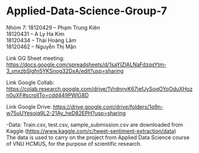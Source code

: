 # Applied-Data-Science-Group-7
Nhóm 7:
18120429 – Phạm Trung Kiên \
18120431 – A Ly Ha Kim \
18120434 – Thái Hoàng Lâm \
18120462 – Nguyễn Thị Mận

Link GG Sheet meeting: https://docs.google.com/spreadsheets/d/1saYIZIALNaFdzqsYtm-3_ynxzbSlgfn5YKSnog32DxA/edit?usp=sharing

Link Google Collab: https://colab.research.google.com/drive/1VrdnnyK67iefJySoqOYoOduXHozn0uXF#scrollTo=cdd449PWlG8D

Link Google Drive: https://drive.google.com/drive/folders/1q9n-w75uUYesojq9L2-21Ay_heD82EPH?usp=sharing

-Data: Train.csv, test.csv, sample_submission.csv are downloaded from Kaggle (https://www.kaggle.com/c/tweet-sentiment-extraction/data)\
The data is used to carry on the project from Applied Data Science course of VNU HCMUS, for the purpose of scientific research.
